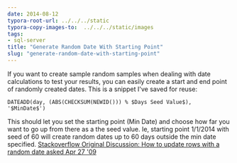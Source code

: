 ```yaml
---
date: 2014-08-12
typora-root-url: ../../../static
typora-copy-images-to:  ../../../static/images
tags:
- sql-server
title: "Generate Random Date With Starting Point"
slug: "generate-random-date-with-starting-point"
---
```


If you want to create sample random samples when dealing with date calculations to test your results, you can easily create a start and end point of randomly created dates. This is a snippet I've saved for reuse:

`DATEADD(day, (ABS(CHECKSUM(NEWID())) % $Days Seed Value$), '$MinDate$')`

This should let you set the starting point (Min Date) and choose how far you want to go up from there as a the seed value. Ie, starting point 1/1/2014 with seed of 60 will create random dates up to 60 days outside the min date specified. [Stackoverflow Original Discussion: How to update rows with a random date asked Apr 27 '09](http://stackoverflow.com/questions/794637/how-to-update-rows-with-a-random-date)
